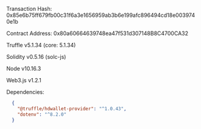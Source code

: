 Transaction Hash: 0x85e6b75ff679fb00c31f6a3e1656959ab3b6e199afc896494cd18e0039740e1b

Contract Address: 0x80a60664639748ea47f531d307148B8C4700CA32

Truffle v5.1.34 (core: 5.1.34)

Solidity v0.5.16 (solc-js)

Node v10.16.3

Web3.js v1.2.1

Dependencies:

```json
  {
    "@truffle/hdwallet-provider": "^1.0.43",
    "dotenv": "^8.2.0"
  }
```
